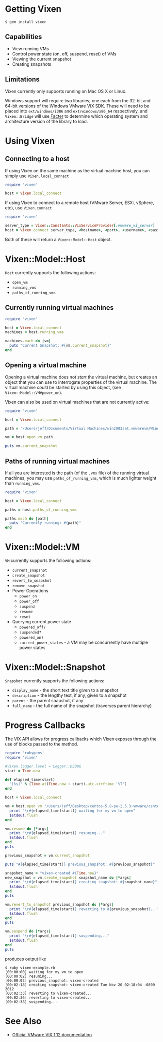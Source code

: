 Getting Vixen
=============

```shell
$ gem install vixen
```

Capabilities
------------

 * View running VMs
 * Control power state (on, off, suspend, reset) of VMs
 * Viewing the current snapshot
 * Creating snapshots

Limitations
-----------
Vixen currently only supports running on Mac OS X or Linux.

Windows support will require two libraries; one each from the 32-bit and 64-bit
versions of the Windows VMware VIX SDK. These will need to be placed into 
`ext/windows/i386` and `ext/windows/x86_64` respectively, and `Vixen::Bridge`
will use [Facter](https://github.com/puppetlabs/facter) to determine which
operating system and architecture version of the library to load.


Using Vixen
===========


Connecting to a host
--------------------

If using Vixen on the same machine as the virtual machine host, you can simply
use `Vixen.local_connect`

```ruby
require 'vixen'

host = Vixen.local_connect
```

If using Vixen to connect to a remote host (VMware Server, ESXi, vSphere, etc),
use `Vixen.connect`

```ruby
require 'vixen'

server_type = Vixen::Constants::VixServiceProvider[:vmware_vi_server]
host = Vixen.connect server_type, <hostname>, <port>, <username>, <password>
```

Both of these will return a `Vixen::Model::Host` object.

Vixen::Model::Host
==================

`Host` currently supports the following actions:

 * `open_vm`
 * `running_vms`
 * `paths_of_running_vms`

Currently running virtual machines
----------------------------------

```ruby
require 'vixen'

host = Vixen.local_connect
machines = host.running_vms

machines.each do |vm|
  puts "Current Snapshot: #{vm.current_snapshot}"
end
```

Opening a virtual machine
-------------------------

Opening a virtual machine does not _start_ the virtual machine, but creates
an object that you can use to interrogate properties of the virtual machine.
The virtual machine _could_ be started by using this object, (see 
`Vixen::Model::VM#power_on`).

Vixen can also be used on virtual machines that are not currently active:

```ruby
require 'vixen'

host = Vixen.local_connect

path = '/Users/jeff/Documents/Virtual Machines/win2003sat.vmwarevm/Windows Server 2003 Enterprise x64 Edition.vmx'

vm = host.open_vm path

puts vm.current_snapshot
```

Paths of running virtual machines
---------------------------------

If all you are interested is the path (of the `.vmx` file) of the running
virtual machines, you may use `paths_of_running_vms`, which is much lighter
weight than `running_vms`.

```ruby
require 'vixen'

host = Vixen.local_connect

paths = host.paths_of_running_vms

paths.each do |path|
  puts "Currently running: #{path}"
end
```

Vixen::Model::VM
================

`VM` currently supports the following actions:

 * `current_snapshot`
 * `create_snapshot`
 * `revert_to_snapshot`
 * `remove_snapshot`
 * Power Operations
   * `power_on`
   * `power_off`
   * `suspend`
   * `resume`
   * `reset`
 * Querying current power state
   * `powered_off?`
   * `suspended?`
   * `powered_on?`
   * `current_power_states` - a VM may be concurrently have multiple power states

Vixen::Model::Snapshot
======================

`Snapshot` currently supports the following actions:

 * `display_name` - the short text title given to a snapshot
 * `description` - the lengthy text, if any, given to a snapshot
 * `parent` - the parent snapshot, if any
 * `full_name` - the full name of the snapshot (traverses parent hierarchy)

Progress Callbacks
==================

The VIX API allows for progress callbacks which Vixen exposes through the use
of blocks passed to the method.

```ruby
require 'rubygems'
require 'vixen'

#Vixen.logger.level = Logger::DEBUG
start = Time.now

def elapsed_time(start)
  "[%s]" % (Time.at(Time.now - start).utc.strftime '%T')
end

host = Vixen.local_connect

vm = host.open_vm '/Users/jeff/Desktop/centos-5.8-pe-2.5.3-vmware/centos-5.8-pe-2.5.3-vmware.vmx' do |*args|
  print "\r#{elapsed_time(start)} waiting for my vm to open"
  $stdout.flush
end

vm.resume do |*args|
  print "\r#{elapsed_time(start)} resuming..."
  $stdout.flush
end
puts

previous_snapshot = vm.current_snapshot

puts "#{elapsed_time(start)} previous_snapshot: #{previous_snapshot}"

snapshot_name = "vixen-created #{Time.now}"
new_snapshot = vm.create_snapshot snapshot_name do |*args|
  print "\r#{elapsed_time(start)} creating snapshot: #{snapshot_name}"
  $stdout.flush
end
puts

vm.revert_to_snapshot previous_snapshot do |*args|
  print "\r#{elapsed_time(start)} reverting to #{previous_snapshot}..."
  $stdout.flush
end
puts

vm.suspend do |*args|
  print "\r#{elapsed_time(start)} suspending..."
  $stdout.flush
end
puts
```

produces output like

```shell
$ ruby vixen-example.rb          
[00:00:00] waiting for my vm to open
[00:00:02] resuming...
[00:00:02] previous_snapshot: vixen-created
[00:02:18] creating snapshot: vixen-created Tue Nov 20 02:18:04 -0800 2012
[00:02:33] reverting to vixen-created...
[00:02:36] reverting to vixen-created...
[00:02:38] suspending...
```

See Also
========

 * [Official VMware VIX 1.12 documentation](http://www.vmware.com/support/developer/vix-api/vix112_reference/)
